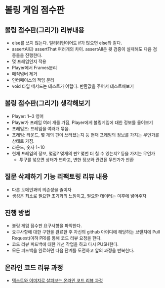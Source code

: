 # 볼링 게임 점수판

## 볼링 점수판(그리기) 리뷰내용
* else를 쓰지 않는다. 얼리리턴이어도 if가 많으면 else와 같다.
* assertAll과 assertThat 여러개의 차이. assertAll은 윗 검증이 실패해도 다음 검증들을 진행한다.
* 몇 프레임인지 적용
* Player에서 Frames분리
* 매직넘버 제거
* 인터페이스의 책임 분리
* void 타입 메서드는 테스트가 어렵다. 반환값을 주어서 테스트해보기

## 볼링 점수판(그리기) 생각해보기
* Player: 1~3 영어
* Player가 프레임 여러 개를 가짐, Player에게 볼링게임에 대한 정보를 물어보기
* 프레임즈: 프레임을 여러개 묶음.
* 프레임: 라운드, 몇 개의 핀이 쓰러졌는지 등 현재 프레임의 정보를 가지는 무언가를 상태로 가짐.
* 라운드, 숫자 1~10
* 현재 프레임의 정보, 몇점? 몇개의 핀? 몇번 더 칠 수 있는지? 등을 가지는 무언가
    - 투구를 넣으면 상태가 변하고, 변한 정보와 관련된 무언가가 반환


## 질문 삭제하기 기능 리팩토링 리뷰 내용
* 다른 도메인과의 의존성을 줄이자
* 생성은 최소로 필요한 초기화의 느낌이고, 필요한 데이터는 이후에 넣어주자

## 진행 방법
* 볼링 게임 점수판 요구사항을 파악한다.
* 요구사항에 대한 구현을 완료한 후 자신의 github 아이디에 해당하는 브랜치에 Pull Request(이하 PR)를 통해 코드 리뷰 요청을 한다.
* 코드 리뷰 피드백에 대한 개선 작업을 하고 다시 PUSH한다.
* 모든 피드백을 완료하면 다음 단계를 도전하고 앞의 과정을 반복한다.

## 온라인 코드 리뷰 과정
* [텍스트와 이미지로 살펴보는 온라인 코드 리뷰 과정](https://github.com/next-step/nextstep-docs/tree/master/codereview)